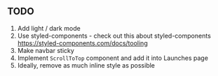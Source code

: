 ## TODO

1. Add light / dark mode
2. Use styled-components - check out this about styled-components https://styled-components.com/docs/tooling
3. Make navbar sticky
4. Implement `ScrollToTop` component and add it into Launches page
5. Ideally, remove as much inline style as possible

